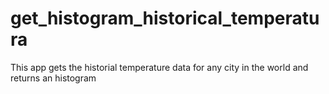 # get_histogram_historical_temperatura
This app gets the historial temperature data for any city in the world and returns an histogram
